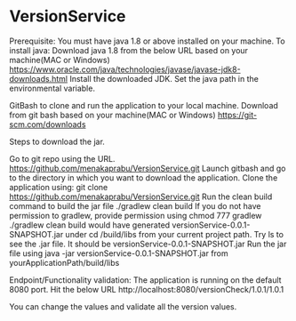 # VersionService
Prerequisite:
You must have java 1.8 or above installed on your machine.
To install java:
Download java 1.8 from the below URL based on your machine(MAC or Windows) https://www.oracle.com/java/technologies/javase/javase-jdk8-downloads.html
Install the downloaded JDK.
Set the java path in the environmental variable.

GitBash to clone and run the application to your local machine.
Download from git bash based on your machine(MAC or Windows)
https://git-scm.com/downloads

Steps to download the jar.

Go to git repo using the URL. https://github.com/menakaprabu/VersionService.git
Launch gitbash and go to the directory in which you want to download the application.
Clone the application using: git clone https://github.com/menakaprabu/VersionService.git
Run the clean build command to build the jar file ./gradlew clean build
If you do not have permission to gradlew, provide permission using chmod 777 gradlew
./gradlew clean build would have generated versionService-0.0.1-SNAPSHOT.jar under cd /build/libs from your current project path.
Try ls to see the .jar file. It should be versionService-0.0.1-SNAPSHOT.jar
Run the jar file using java -jar versionService-0.0.1-SNAPSHOT.jar from yourApplicationPath/build/libs

Endpoint/Functionality validation:
The application is running on the default 8080 port.
Hit the below URL
http://localhost:8080/versionCheck/1.0.1/1.0.1

You can change the values and validate all the version values.
